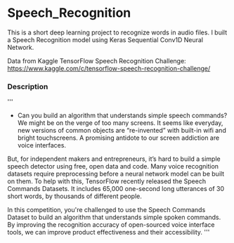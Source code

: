 # Speech_Recognition

This is a short deep learning project to recognize words in audio files. I built a Speech Recognition model using Keras Sequential Conv1D Neural Network.

Data from Kaggle TensorFlow Speech Recognition Challenge: https://www.kaggle.com/c/tensorflow-speech-recognition-challenge/

### Description
'''
- Can you build an algorithm that understands simple speech commands?
We might be on the verge of too many screens. It seems like everyday, new versions of common objects are “re-invented” with built-in wifi and bright touchscreens. A promising antidote to our screen addiction are voice interfaces.

But, for independent makers and entrepreneurs, it’s hard to build a simple speech detector using free, open data and code. Many voice recognition datasets require preprocessing before a neural network model can be built on them. To help with this, TensorFlow recently released the Speech Commands Datasets. It includes 65,000 one-second long utterances of 30 short words, by thousands of different people.

In this competition, you're challenged to use the Speech Commands Dataset to build an algorithm that understands simple spoken commands. By improving the recognition accuracy of open-sourced voice interface tools, we can improve product effectiveness and their accessibility.
'''
